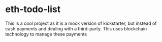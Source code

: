 # eth-todo-list
This is a cool project as it is a mock version of kickstarter, but instead of cash payments and dealing with a third-party. 
This uses blockchain technology to manage these payments
